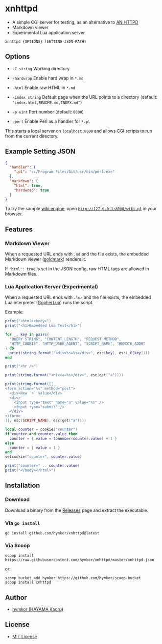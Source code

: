 xnhttpd
=======

- A simple CGI server for testing, as an alternative to [AN HTTPD](https://ja.wikipedia.org/wiki/AN_HTTPD)
- Markdown viewer
- Experimental Lua application server

```
xnhttpd {OPTIONS} [SETTING-JSON-PATH]
```

Options
-------

- `-C string`
  Working directory

- `-hardwrap`
  Enable hard wrap in `*.md`

- `-html`
  Enable raw HTML in `*.md`

- `-index string`
  Default page when the URL points to a directory (default: `"index.html,README.md,INDEX.md"`)

- `-p uint`
  Port number (default: `8000`)

- `-perl`
  Enable Perl as a handler for `*.pl`

This starts a local server on `localhost:8000` and allows CGI scripts to run from the current directory.

Example Setting JSON
--------------------

```json
{
  "handler": {
    ".pl": "c:/Program Files/Git/usr/bin/perl.exe"
  },
  "markdown": {
    "html": true,
    "hardwrap": true
  }
}
```

To try the sample [wiki engine](https://github.com/hymkor/markdowned_wifky/), open [`http://127.0.0.1:8000/wiki.pl`](http://127.0.0.1:8000/wiki.pl) in your browser.

Features
--------

### Markdown Viewer

When a requested URL ends with `.md` and the file exists, the embedded Markdown viewer ([goldmark](https://github.com/yuin/goldmark)) renders it.

If `"html": true` is set in the JSON config, raw HTML tags are allowed in Markdown files.


### Lua Application Server (Experimental)

When a requested URL ends with `.lua` and the file exists, the embedded Lua interpreter ([GopherLua](https://github.com/yuin/gopher-lua)) runs the script.

Example:

```lua
print("<html><body>")
print("<h1>Embedded Lua Test</h1>")

for _, key in pairs{
  "QUERY_STRING", "CONTENT_LENGTH", "REQUEST_METHOD",
  "HTTP_COOKIE", "HTTP_USER_AGENT", "SCRIPT_NAME", "REMOTE_ADDR"
} do
  print(string.format("<div>%s=%s</div>", esc(key), esc(_G[key])))
end

print("<hr />")

print(string.format("<div>a=%s</div>", esc(get("a"))))

print(string.format([[
<form action="%s" method="post">
  <div>New `a` value</div>
  <div>
    <input type="text" name="a" value="%s" />
    <input type="submit" />
  </div>
</form>
]], esc(SCRIPT_NAME), esc(get("a"))))

local counter = cookie("counter")
if counter and counter.value then
  counter = { value = tonumber(counter.value) + 1 }
else
  counter = { value = 1 }
end
setcookie("counter", counter.value)

print("counter=" .. counter.value)
print("</body></html>")
```

Installation
------------

### Download

Download a binary from the [Releases](https://github.com/hymkor/xnhttpd/releases) page and extract the executable.

### Via `go install`

```
go install github.com/hymkor/xnhttpd@latest
```

### Via Scoop

```
scoop install https://raw.githubusercontent.com/hymkor/xnhttpd/master/xnhttpd.json
```

or:

```
scoop bucket add hymkor https://github.com/hymkor/scoop-bucket
scoop install xnhttpd
```

Author
------

- [hymkor (HAYAMA Kaoru)](https://github.com/hymkor)

License
-------

- [MIT License](./LICENSE)
